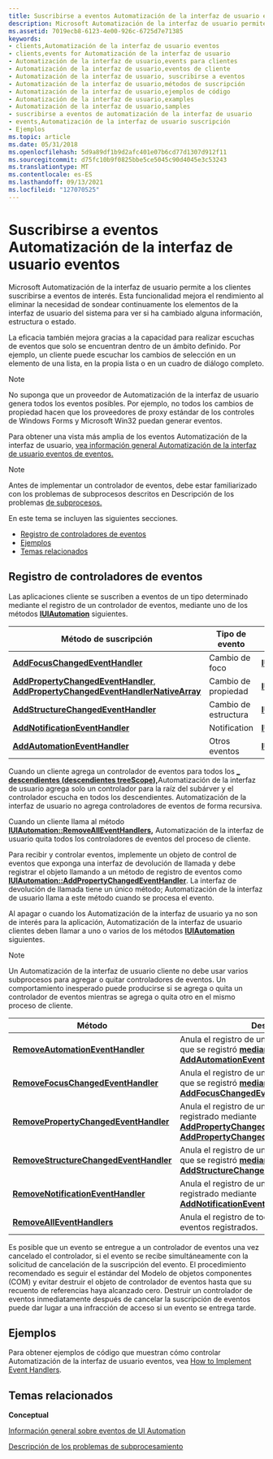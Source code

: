 ```yaml
---
title: Suscribirse a eventos Automatización de la interfaz de usuario eventos
description: Microsoft Automatización de la interfaz de usuario permite a los clientes suscribirse a eventos de interés. Esta funcionalidad mejora el rendimiento al eliminar la necesidad de sondear continuamente los elementos de la interfaz de usuario del sistema para ver si ha cambiado alguna información, estructura o estado.
ms.assetid: 7019ecb8-6123-4e00-926c-6725d7e71385
keywords:
- clients,Automatización de la interfaz de usuario eventos
- clients,events for Automatización de la interfaz de usuario
- Automatización de la interfaz de usuario,events para clientes
- Automatización de la interfaz de usuario,eventos de cliente
- Automatización de la interfaz de usuario, suscribirse a eventos
- Automatización de la interfaz de usuario,métodos de suscripción
- Automatización de la interfaz de usuario,ejemplos de código
- Automatización de la interfaz de usuario,examples
- Automatización de la interfaz de usuario,samples
- suscribirse a eventos de automatización de la interfaz de usuario
- events,Automatización de la interfaz de usuario suscripción
- Ejemplos
ms.topic: article
ms.date: 05/31/2018
ms.openlocfilehash: 5d9a89df1b9d2afc401e07b6cd77d1307d912f11
ms.sourcegitcommit: d75fc10b9f0825bbe5ce5045c90d4045e3c53243
ms.translationtype: MT
ms.contentlocale: es-ES
ms.lasthandoff: 09/13/2021
ms.locfileid: "127070525"
---
```

# <a name="subscribing-to-ui-automation-events"></a>Suscribirse a eventos Automatización de la interfaz de usuario eventos

Microsoft Automatización de la interfaz de usuario permite a los clientes suscribirse a eventos de interés. Esta funcionalidad mejora el rendimiento al eliminar la necesidad de sondear continuamente los elementos de la interfaz de usuario del sistema para ver si ha cambiado alguna información, estructura o estado.

La eficacia también mejora gracias a la capacidad para realizar escuchas de eventos que solo se encuentran dentro de un ámbito definido. Por ejemplo, un cliente puede escuchar los cambios de selección en un elemento de una lista, en la propia lista o en un cuadro de diálogo completo.

> [!Note]  
> No suponga que un proveedor de Automatización de la interfaz de usuario genera todos los eventos posibles. Por ejemplo, no todos los cambios de propiedad hacen que los proveedores de proxy estándar de los controles de Windows Forms y Microsoft Win32 puedan generar eventos.

 

Para obtener una vista más amplia de los eventos Automatización de la interfaz de usuario, [vea información general Automatización de la interfaz de usuario eventos de eventos.](uiauto-eventsoverview.md)

> [!Note]  
> Antes de implementar un controlador de eventos, debe estar familiarizado con los problemas de subprocesos descritos en Descripción de los problemas [de subprocesos.](uiauto-threading.md)

 

En este tema se incluyen las siguientes secciones.

-   [Registro de controladores de eventos](#registering-event-handlers)
-   [Ejemplos](#examples)
-   [Temas relacionados](#related-topics)

## <a name="registering-event-handlers"></a>Registro de controladores de eventos

Las aplicaciones cliente se suscriben a eventos de un tipo determinado mediante el registro de un controlador de eventos, mediante uno de los métodos [**IUIAutomation**](/windows/desktop/api/UIAutomationClient/nn-uiautomationclient-iuiautomation) siguientes.



| Método de suscripción                                                                                                                                                                                                | Tipo de evento       | Interfaz de devolución de llamada                                                                                    |
|--------------------------------------------------------------------------------------------------------------------------------------------------------------------------------------------------------------------|------------------|-------------------------------------------------------------------------------------------------------|
| [**AddFocusChangedEventHandler**](/windows/desktop/api/UIAutomationClient/nf-uiautomationclient-iuiautomation-addfocuschangedeventhandler)                                                                                                                            | Cambio de foco     | [**IUIAutomationFocusChangedEventHandler**](/windows/desktop/api/UIAutomationClient/nn-uiautomationclient-iuiautomationfocuschangedeventhandler)         |
| [**AddPropertyChangedEventHandler**](/windows/desktop/api/UIAutomationClient/nf-uiautomationclient-iuiautomation-addpropertychangedeventhandler), [ **AddPropertyChangedEventHandlerNativeArray**](/windows/desktop/api/UIAutomationClient/nf-uiautomationclient-iuiautomation-addpropertychangedeventhandlernativearray) | Cambio de propiedad  | [**IUIAutomationPropertyChangedEventHandler**](/windows/desktop/api/UIAutomationClient/nn-uiautomationclient-iuiautomationpropertychangedeventhandler)   |
| [**AddStructureChangedEventHandler**](/windows/desktop/api/UIAutomationClient/nf-uiautomationclient-iuiautomation-addstructurechangedeventhandler)                                                                                                                    | Cambio de estructura | [**IUIAutomationStructureChangedEventHandler**](/windows/desktop/api/UIAutomationClient/nn-uiautomationclient-iuiautomationstructurechangedeventhandler) |
| [**AddNotificationEventHandler**](/windows/desktop/api/UIAutomationClient/nf-uiautomationclient-iuiautomation5-addnotificationeventhandler)                                                                                                                           | Notification     | [**IUIAutomationNotificationEventHandler**](/windows/desktop/api/UIAutomationClient/nn-uiautomationclient-iuiautomationnotificationeventhandler)         |
| [**AddAutomationEventHandler**](/windows/desktop/api/UIAutomationClient/nf-uiautomationclient-iuiautomation-addautomationeventhandler)                                                                                                                                | Otros eventos     | [**IUIAutomationEventHandler**](/windows/desktop/api/UIAutomationClient/nn-uiautomationclient-iuiautomationeventhandler)                                 |



 

Cuando un cliente agrega un controlador de eventos para todos los [**\_ descendientes (descendientes treeScope),**](/windows/desktop/api/UIAutomationClient/ne-uiautomationclient-treescope)Automatización de la interfaz de usuario agrega solo un controlador para la raíz del subárver y el controlador escucha en todos los descendientes. Automatización de la interfaz de usuario no agrega controladores de eventos de forma recursiva.

Cuando un cliente llama al método [**IUIAutomation::RemoveAllEventHandlers,**](/windows/desktop/api/UIAutomationClient/nf-uiautomationclient-iuiautomation-removealleventhandlers) Automatización de la interfaz de usuario quita todos los controladores de eventos del proceso de cliente.

Para recibir y controlar eventos, implemente un objeto de control de eventos que exponga una interfaz de devolución de llamada y debe registrar el objeto llamando a un método de registro de eventos como [**IUIAutomation::AddPropertyChangedEventHandler**](/windows/desktop/api/UIAutomationClient/nf-uiautomationclient-iuiautomation-addpropertychangedeventhandler). La interfaz de devolución de llamada tiene un único método; Automatización de la interfaz de usuario llama a este método cuando se procesa el evento.

Al apagar o cuando los Automatización de la interfaz de usuario ya no son de interés para la aplicación, Automatización de la interfaz de usuario clientes deben llamar a uno o varios de los métodos [**IUIAutomation**](/windows/desktop/api/UIAutomationClient/nn-uiautomationclient-iuiautomation) siguientes.

> [!Note]  
> Un Automatización de la interfaz de usuario cliente no debe usar varios subprocesos para agregar o quitar controladores de eventos. Un comportamiento inesperado puede producirse si se agrega o quita un controlador de eventos mientras se agrega o quita otro en el mismo proceso de cliente.

 



| Método                                                                                                | Descripción                                                                                                                                                                                                                                                                     |
|-------------------------------------------------------------------------------------------------------|---------------------------------------------------------------------------------------------------------------------------------------------------------------------------------------------------------------------------------------------------------------------------------|
| [**RemoveAutomationEventHandler**](/windows/desktop/api/UIAutomationClient/nf-uiautomationclient-iuiautomation-removeautomationeventhandler)             | Anula el registro de un controlador de eventos que se registró [**mediante AddAutomationEventHandler**](/windows/desktop/api/UIAutomationClient/nf-uiautomationclient-iuiautomation-addautomationeventhandler).                                                                                                                                  |
| [**RemoveFocusChangedEventHandler**](/windows/desktop/api/UIAutomationClient/nf-uiautomationclient-iuiautomation-removefocuschangedeventhandler)         | Anula el registro de un controlador de eventos que se registró [**mediante AddFocusChangedEventHandler**](/windows/desktop/api/UIAutomationClient/nf-uiautomationclient-iuiautomation-addfocuschangedeventhandler).                                                                                                                              |
| [**RemovePropertyChangedEventHandler**](/windows/desktop/api/UIAutomationClient/nf-uiautomationclient-iuiautomation-removepropertychangedeventhandler)   | Anula el registro de un controlador de eventos registrado mediante [**AddPropertyChangedEventHandler**](/windows/desktop/api/UIAutomationClient/nf-uiautomationclient-iuiautomation-addpropertychangedeventhandler) o [**AddPropertyChangedEventHandlerNativeArray**](/windows/desktop/api/UIAutomationClient/nf-uiautomationclient-iuiautomation-addpropertychangedeventhandlernativearray). |
| [**RemoveStructureChangedEventHandler**](/windows/desktop/api/UIAutomationClient/nf-uiautomationclient-iuiautomation-removestructurechangedeventhandler) | Anula el registro de un controlador de eventos que se registró [**mediante AddStructureChangedEventHandler**](/windows/desktop/api/UIAutomationClient/nf-uiautomationclient-iuiautomation-addstructurechangedeventhandler).                                                                                                                      |
| [**RemoveNotificationEventHandler**](/windows/desktop/api/UIAutomationClient/nf-uiautomationclient-iuiautomation5-removenotificationeventhandler)        | Anula el registro de un controlador de eventos registrado mediante [**AddNotificationEventHandler**](/windows/desktop/api/UIAutomationClient/nf-uiautomationclient-iuiautomation5-addnotificationeventhandler).                                                                                                                            |
| [**RemoveAllEventHandlers**](/windows/desktop/api/UIAutomationClient/nf-uiautomationclient-iuiautomation-removealleventhandlers)                         | Anula el registro de todos los controladores de eventos registrados.                                                                                                                                                                                                                                      |



 

Es posible que un evento se entregue a un controlador de eventos una vez cancelado el controlador, si el evento se recibe simultáneamente con la solicitud de cancelación de la suscripción del evento. El procedimiento recomendado es seguir el estándar del Modelo de objetos componentes (COM) y evitar destruir el objeto de controlador de eventos hasta que su recuento de referencias haya alcanzado cero. Destruir un controlador de eventos inmediatamente después de cancelar la suscripción de eventos puede dar lugar a una infracción de acceso si un evento se entrega tarde.

## <a name="examples"></a>Ejemplos

Para obtener ejemplos de código que muestran cómo controlar Automatización de la interfaz de usuario eventos, vea [How to Implement Event Handlers](uiauto-howto-implement-event-handlers.md).

## <a name="related-topics"></a>Temas relacionados

<dl> <dt>

**Conceptual**
</dt> <dt>

[Información general sobre eventos de UI Automation](uiauto-eventsoverview.md)
</dt> <dt>

[Descripción de los problemas de subprocesamiento](uiauto-threading.md)
</dt> </dl>

 

 




